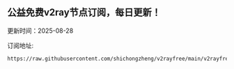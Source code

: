 ## 公益免费v2ray节点订阅，每日更新！
更新时间：2025-08-28

订阅地址:
```
https://raw.githubusercontent.com/shichongzheng/v2rayfree/main/v2rayfree
```
